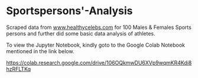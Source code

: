 # Sportspersons'-Analysis
Scraped data from www.healthycelebs.com for 100 Males &amp; Females Sports persons and further did some basic data analysis of athletes.


To view the Jupyter Notebook, kindly goto to the Google Colab Notebook mentioned in the link below.

https://colab.research.google.com/drive/106OQkmwDU6XVp9wqmKR4Kdi8hzRFLTKq
